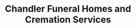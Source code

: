---
title: "Chandler Funeral Homes and Cremation Services"
url: /south-paris/chandler-funeral-homes-and-cremation-services/
shop: Bestattungen
---